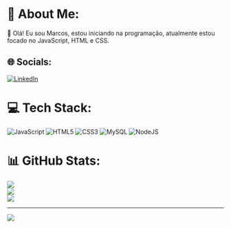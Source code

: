 # 💫 About Me:
👋 Olá! Eu sou Marcos, estou iniciando na programação, atualmente estou focado no JavaScript, HTML e CSS.


## 🌐 Socials:
[![LinkedIn](https://img.shields.io/badge/LinkedIn-%230077B5.svg?logo=linkedin&logoColor=white)](https://linkedin.com/in/www.linkedin.com/in/marcos-s-586048128) 

# 💻 Tech Stack:
![JavaScript](https://img.shields.io/badge/javascript-%23323330.svg?style=flat-square&logo=javascript&logoColor=%23F7DF1E) ![HTML5](https://img.shields.io/badge/html5-%23E34F26.svg?style=flat-square&logo=html5&logoColor=white) ![CSS3](https://img.shields.io/badge/css3-%231572B6.svg?style=flat-square&logo=css3&logoColor=white) ![MySQL](https://img.shields.io/badge/mysql-%2300000f.svg?style=flat-square&logo=mysql&logoColor=white) ![NodeJS](https://img.shields.io/badge/node.js-6DA55F?style=flat-square&logo=node.js&logoColor=white)
# 📊 GitHub Stats:
![](https://github-readme-stats.vercel.app/api?username=marcossilvaborges&theme=dracula&hide_border=true&include_all_commits=false&count_private=false)<br/>
![](https://github-readme-streak-stats.herokuapp.com/?user=marcossilvaborges&theme=dracula&hide_border=true)<br/>
![](https://github-readme-stats.vercel.app/api/top-langs/?username=marcossilvaborges&theme=dracula&hide_border=true&include_all_commits=false&count_private=false&layout=compact)

---
[![](https://visitcount.itsvg.in/api?id=marcossilvaborges&icon=0&color=6)](https://visitcount.itsvg.in)

<!-- Proudly created with GPRM ( https://gprm.itsvg.in ) -->